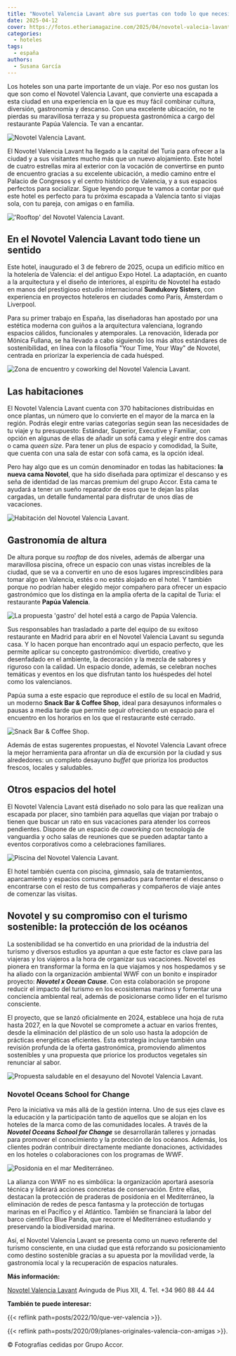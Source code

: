 ```yaml
---
title: "Novotel Valencia Lavant abre sus puertas con todo lo que necesitas para disfrutar de la capital valenciana"
date: 2025-04-12
cover: https://fotos.etheriamagazine.com/2025/04/novotel-valecia-lavant-terraza.jpg
categories: 
  - hoteles
tags: 
  - españa
authors: 
  - Susana García
---
```


Los hoteles son una parte importante de un viaje. Por eso nos gustan los que son como el 
Novotel Valencia Lavant, que convierte una escapada a esta ciudad en una experiencia en 
la que es muy fácil combinar cultura, diversión, gastronomía y descanso. Con una 
excelente ubicación, no te pierdas su maravillosa terraza y su propuesta gastronómica a 
cargo del restaurante Papúa Valencia. Te van a encantar. 

![Novotel Valencia Lavant.](https://fotos.etheriamagazine.com/2025/04/novotel-valencia-lavant-edificio.jpg "Novotel Valencia Lavant.")

El Novotel Valencia Lavant ha llegado a la capital del Turia para ofrecer a la ciudad y 
a sus visitantes mucho más que un nuevo alojamiento. Este hotel de cuatro estrellas mira 
al exterior con la vocación de convertirse en punto de encuentro gracias a su excelente 
ubicación, a medio camino entre el Palacio de Congresos y el centro histórico de 
Valencia, y a sus espacios perfectos para socializar. Sigue leyendo porque te vamos a 
contar por qué este hotel es perfecto para tu próxima escapada a Valencia tanto si 
viajas sola, con tu pareja, con amigas o en familia. 

!['Rooftop' del Novotel Valencia Lavant.](https://fotos.etheriamagazine.com/2025/04/novotel-valecia-lavant-terraza.jpg "'Rooftop' del Novotel Valencia Lavant.")

## En el Novotel Valencia Lavant todo tiene un sentido

Este hotel, inaugurado el 3 de febrero de 2025, ocupa un edificio mítico en la hotelería 
de Valencia: el del antiguo Expo Hotel. La adaptación, en cuanto a la arquitectura y el 
diseño de interiores, al espíritu de Novotel ha estado en manos del prestigioso estudio 
internacional **Sundukovy Sisters**, con experiencia en proyectos hoteleros en ciudades 
como París, Ámsterdam o Liverpool. 

Para su primer trabajo en España, las diseñadoras han apostado por una estética moderna 
con guiños a la arquitectura valenciana, logrando espacios cálidos, funcionales y 
atemporales. La renovación, liderada por Mönica Fullana, se ha llevado a cabo siguiendo 
los más altos estándares de sostenibilidad, en línea con la filosofía "Your Time, Your 
Way" de Novotel, centrada en priorizar la experiencia de cada huésped. 

![Zona de encuentro y coworking del Novotel Valencia Lavant.](https://fotos.etheriamagazine.com/2025/04/novotel-valencia-lavant-coworking-1.jpg "Zona de encuentro y coworking del Novotel Valencia Lavant.")

## Las habitaciones

El Novotel Valencia Lavant cuenta con 370 habitaciones distribuidas en once plantas, un 
número que lo convierte en el mayor de la marca en la región. Podrás elegir entre varias 
categorías según sean las necesidades de tu viaje y tu presupuesto: Estándar, Superior, 
Executive y Familiar, con opción en algunas de ellas de añadir un sofá cama y elegir 
entre dos camas o cama _queen size_. Para tener un plus de espacio y comodidad, la 
Suite, que cuenta con una sala de estar con sofá cama, es la opción ideal. 

Pero hay algo que es un común denominador en todas las habitaciones: **la nueva cama 
Novotel**, que ha sido diseñada para optimizar el descanso y es seña de identidad de las 
marcas premium del grupo Accor. Esta cama te ayudará a tener un sueño reparador de esos 
que te dejan las pilas cargadas, un detalle fundamental para disfrutar de unos días de 
vacaciones. 

![Habitación del Novotel Valencia Lavant.](https://fotos.etheriamagazine.com/2025/04/Novotel-valencia-lavant-habitacion.jpg "Habitación del Novotel Valencia Lavant.")

## Gastronomía de altura

De altura porque su _rooftop_ de dos niveles, además de albergar una maravillosa 
piscina, ofrece un espacio con unas vistas increíbles de la ciudad, que se va a 
convertir en uno de esos lugares imprescindibles para tomar algo en Valencia, estés o no 
estés alojado en el hotel. Y también porque no podrían haber elegido mejor compañero 
para ofrecer un espacio gastronómico que los distinga en la amplia oferta de la capital 
de Turia: el restaurante **Papúa Valencia**. 

![La propuesta 'gastro' del hotel está a cargo de Papúa Valencia.](https://fotos.etheriamagazine.com/2025/04/novotel-valencia-lavant-papua.jpg "La propuesta 'gastro' del hotel está a cargo de Papúa Valencia.")

Sus responsables han trasladado a parte del equipo de su exitoso restaurante en Madrid 
para abrir en el Novotel Valencia Lavant su segunda casa. Y lo hacen porque han 
encontrado aquí un espacio perfecto, que les permite aplicar su concepto gastronómico: 
divertido, creativo y desenfadado en el ambiente, la decoración y la mezcla de sabores y 
riguroso con la calidad. Un espacio donde, además, se celebran noches temáticas y 
eventos en los que disfrutan tanto los huéspedes del hotel como los valencianos. 

Papúa suma a este espacio que reproduce el estilo de su local en Madrid, un moderno 
**Snack Bar & Coffee Shop**, ideal para desayunos informales o pausas a media tarde que 
permite seguir ofreciendo un espacio para el encuentro en los horarios en los que el 
restaurante esté cerrado. 

![Snack Bar & Coffee Shop.](https://fotos.etheriamagazine.com/2025/04/novotel-valencia-lavant-coffee-shop.jpg "Snack Bar & Coffee Shop.")

Además de estas sugerentes propuestas, el Novotel Valencia Lavant ofrece la mejor 
herramienta para afrontar un día de excursión por la ciudad y sus alrededores: un 
completo desayuno _buffet_ que prioriza los productos frescos, locales y saludables. 

## Otros espacios del hotel

El Novotel Valencia Lavant está diseñado no solo para las que realizan una escapada por 
placer, sino también para aquellas que viajan por trabajo o tienen que buscar un rato en 
sus vacaciones para atender los correos pendientes. Dispone de un espacio de _coworking_ 
con tecnología de vanguardia y ocho salas de reuniones que se pueden adaptar tanto a 
eventos corporativos como a celebraciones familiares. 

![](https://fotos.etheriamagazine.com/2025/04/novotel-valencia-lavant-piscina.jpg "Piscina del Novotel Valencia Lavant.")

El hotel también cuenta con piscina, gimnasio, sala de tratamientos, aparcamiento y 
espacios comunes pensados para fomentar el descanso o encontrarse con el resto de tus 
compañeras y compañeros de viaje antes de comenzar las visitas. 

## Novotel y su compromiso con el turismo sostenible: la protección de los océanos

La sostenibilidad se ha convertido en una prioridad de la industria del turismo y 
diversos estudios ya apuntan a que este factor es clave para las viajeras y los viajeros 
a la hora de organizar sus vacaciones. Novotel es pionera en transformar la forma en la 
que viajamos y nos hospedamos y se ha aliado con la organización ambiental WWF con un 
bonito e inspirador proyecto: _**Novotel x Ocean Cause**_. Con esta colaboración se 
propone reducir el impacto del turismo en los ecosistemas marinos y fomentar una 
conciencia ambiental real, además de posicionarse como líder en el turismo consciente. 

El proyecto, que se lanzó oficialmente en 2024, establece una hoja de ruta hasta 2027, 
en la que Novotel se compromete a actuar en varios frentes, desde la eliminación del 
plástico de un solo uso hasta la adopción de prácticas energéticas eficientes. Esta 
estrategia incluye también una revisión profunda de la oferta gastronómica, promoviendo 
alimentos sostenibles y una propuesta que priorice los productos vegetales sin renunciar 
al sabor. 

![Propuesta saludable en el desayuno del Novotel Valencia Lavant.](https://fotos.etheriamagazine.com/2025/04/novotel-valencia-lavant-desayuno-fruta.jpg "Propuesta saludable en el desayuno del Novotel Valencia Lavant. © Susana García")

### Novotel Oceans School for Change

Pero la iniciativa va más allá de la gestión interna. Uno de sus ejes clave es la 
educación y la participación tanto de aquellos que se alojan en los hoteles de la marca 
como de las comunidades locales. A través de la _**Novotel Oceans School for Change**_ 
se desarrollarán talleres y jornadas para promover el conocimiento y la protección de 
los océanos. Además, los clientes podrán contribuir directamente mediante donaciones, 
actividades en los hoteles o colaboraciones con los programas de WWF. 

![Posidonia en el mar Mediterráneo.](https://fotos.etheriamagazine.com/2025/04/novotel-valencia-lavant-posidonia.jpg "Posidonia en el mar Mediterráneo.")

La alianza con WWF no es simbólica: la organización aportará asesoría técnica y liderará 
acciones concretas de conservación. Entre ellas, destacan la protección de praderas de 
posidonia en el Mediterráneo, la eliminación de redes de pesca fantasma y la protección 
de tortugas marinas en el Pacífico y el Atlántico. También se financiará la labor del 
barco científico Blue Panda, que recorre el Mediterráneo estudiando y preservando la 
biodiversidad marina. 

Así, el Novotel Valencia Lavant se presenta como un nuevo referente del turismo 
consciente, en una ciudad que está reforzando su posicionamiento como destino sostenible 
gracias a su apuesta por la movilidad verde, la gastronomía local y la recuperación de 
espacios naturales. 

**Más información:** 

[Novotel Valencia Lavant](https://all.accor.com/hotel/C0F6/index.es.shtml) Avinguda de 
Pius XII, 4. Tel. +34 960 88 44 44 

**También te puede interesar:** 

{{< reflink path=posts/2022/10/que-ver-valencia >}}. 

{{< reflink path=posts/2020/09/planes-originales-valencia-con-amigas >}}. 

© Fotografías cedidas por Grupo Accor.
